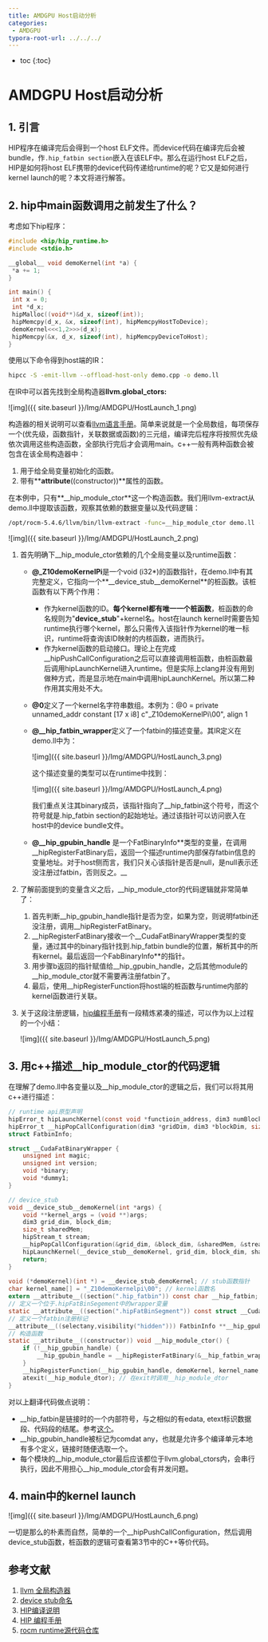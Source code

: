 ```yaml
---
title: AMDGPU Host启动分析
categories: 
 - AMDGPU
typora-root-url: ../../../
---
```


* toc
{:toc}

# AMDGPU Host启动分析

## 1. 引言

HIP程序在编译完后会得到一个host ELF文件。而device代码在编译完后会被bundle，作`.hip_fatbin section`嵌入在该ELF中。那么在运行host ELF之后，HIP是如何将host ELF携带的device代码传递给runtime的呢？它又是如何进行kernel launch的呢？本文将进行解答。

## 2. hip中main函数调用之前发生了什么？

考虑如下hip程序：

```cpp
#include <hip/hip_runtime.h>
#include <stdio.h>

__global__ void demoKernel(int *a) {
 *a += 1;
}

int main() {
 int x = 0;
 int *d_x;
 hipMalloc((void**)&d_x, sizeof(int));
 hipMemcpy(d_x, &x, sizeof(int), hipMemcpyHostToDevice);
 demoKernel<<<1,2>>>(d_x);
 hipMemcpy(&x, d_x, sizeof(int), hipMemcpyDeviceToHost);
}
```

使用以下命令得到host端的IR：

```bash
hipcc -S -emit-llvm --offload-host-only demo.cpp -o demo.ll
```

在IR中可以首先找到全局构造器**llvm.global_ctors:**

![img]({{ site.baseurl }}/Img/AMDGPU/HostLaunch_1.png)

构造器的相关说明可以查看[llvm语言手册](https://llvm.org/docs/LangRef.html#the-llvm-global-ctors-global-variable)。简单来说就是一个全局数组，每项保存一个(优先级，函数指针，关联数据或函数)的三元组，编译完后程序将按照优先级依次调用这些构造函数，全部执行完后才会调用main。c++一般有两种函数会被包含在该全局构造器中：

1. 用于给全局变量初始化的函数。
2. 带有**__attribute__((constructor))**属性的函数。

在本例中，只有**__hip_module_ctor**这一个构造函数。我们用llvm-extract从demo.ll中提取该函数，观察其依赖的数据变量以及代码逻辑：

```bash
/opt/rocm-5.4.6/llvm/bin/llvm-extract -func=__hip_module_ctor demo.ll -S -o hip_module_ctor.ll
```

   ![img]({{ site.baseurl }}/Img/AMDGPU/HostLaunch_2.png)

1. 首先明确下__hip_module_ctor依赖的几个全局变量以及runtime函数：

   - **@_Z10demoKernelPi**是一个void (i32*)的函数指针，在demo.ll中有其完整定义，它指向一个**__device_stub__demoKernel**的桩函数。该桩函数有以下两个作用：

      - 作为kernel函数的ID。**每个kernel都有唯一一个桩函数**，桩函数的命名规则为"__device_stub__"+kernel名。host在launch kernel时需要告知runtime执行哪个kernel，那么只需传入该指针作为kernel的唯一标识，runtime将查询该ID映射的内核函数，进而执行。
      - 作为kernel函数的启动接口。理论上在完成__hipPushCallConfiguration之后可以直接调用桩函数，由桩函数最后调用hipLaunchKernel进入runtime。但是实际上clang并没有用到做种方式，而是显示地在main中调用hipLaunchKernel。所以第二种作用其实用处不大。

   - **@0**定义了一个kernel名字符串数组。本例为：@0 = private unnamed_addr constant [17 x i8] c"_Z10demoKernelPi\00", align 1

   - **@__hip_fatbin_wrapper**定义了一个fatbin的描述变量。其IR定义在demo.ll中为：

      ![img]({{ site.baseurl }}/Img/AMDGPU/HostLaunch_3.png)

      这个描述变量的类型可以在runtime中找到：

      ![img]({{ site.baseurl }}/Img/AMDGPU/HostLaunch_4.png)

      我们重点关注其binary成员，该指针指向了__hip_fatbin这个符号，而这个符号就是.hip_fatbin section的起始地址。通过该指针可以访问嵌入在host中的device bundle文件。

   - **@__hip_gpubin_handle** 是一个FatBinaryInfo**类型的变量，在调用__hipRegisterFatBinary后，返回一个描述runtime内部保存fatbin信息的变量地址。对于host侧而言，我们只关心该指针是否是null，是null表示还没注册过fatbin，否则反之。__

2. 了解前面提到的变量含义之后，__hip_module_ctor的代码逻辑就非常简单了：

   1. 首先判断__hip_gpubin_handle指针是否为空，如果为空，则说明fatbin还没注册，调用__hipRegisterFatBinary。
   2. __hipRegisterFatBinary接收一个__CudaFatBinaryWrapper类型的变量，通过其中的binary指针找到.hip_fatbin bundle的位置，解析其中的所有kernel。最后返回一个FabBinaryInfo**的指针。
   3. 用步骤b返回的指针赋值给__hip_gpubin_handle，之后其他module的__hip_module_ctor就不需要再注册fatbin了。
   4. 最后，使用__hipRegisterFunction将host端的桩函数与runtime内部的kernel函数进行关联。

3. 关于这段注册逻辑，[hip编程手册](https://raw.githubusercontent.com/RadeonOpenCompute/ROCm/rocm-4.5.2/AMD_HIP_Programming_Guide.pdf)有一段精炼紧凑的描述，可以作为以上过程的一个小结：

   ![img]({{ site.baseurl }}/Img/AMDGPU/HostLaunch_5.png)

## 3. 用c++描述__hip_module_ctor的代码逻辑

在理解了demo.ll中各变量以及__hip_module_ctor的逻辑之后，我们可以将其用c++进行描述：

```c
// runtime api原型声明
hipError_t hipLaunchKernel(const void *functioin_address, dim3 numBlocks, dim3 dimBlock, void **args, size_t sharedMemBytes, hipStream_t stream);
hipError_t __hipPopCallConfiguration(dim3 *gridDim, dim3 *blockDim, size_t *sharedMem, hipStream_t *stream);
struct FatbinInfo;

struct __CudaFatBinaryWrapper {
    unsigned int magic;
    unsigned int version;
    void *binary;
    void *dummy1;
}

// device_stub
void __device_stub__demoKernel(int *args) {
    void **kernel_args = (void **)args;
    dim3 grid_dim, block_dim;
    size_t sharedMem;
    hipStream_t stream;
    __hipPopCallConfiguration(&grid_dim, &block_dim, &sharedMem, &stream);
    hipLaunchKernel(__device_stub__demoKernel, grid_dim, block_dim, sharedMem, stream);
    return;
}
    
void (*demoKernel)(int *) = __device_stub_demoKernel; // stub函数指针
char kernel_name[] = "_Z10demoKernelpi\00"; // kernel函数名
extern __attribute__((section(".hip_fatbin")) const char __hip_fatbin; // 引用位于.hip_fatbin section的__hip_fatbin符号
// 定义一个位于.hipFatBinSegement中的wrapper变量
static __attribute__((section(".hipFatBinSegment")) const struct __CudaFatBinaryWrapper __hip_fatbin_wrapper = {1212764230, 1, &__hip_fatbin, nullptr};
// 定义一个fatbin注册标记
__attribute__((selectany,visibility("hidden"))) FatbinInfo **__hip_gpubin_handle = nullptr;
// 构造函数
static __attribute__((constructor)) void __hip_module_ctor() {
    if (!__hip_gpubin_handle) {
        __hip_gpubin_handle = __hipRegisterFatBinary(&__hip_fatbin_wrapper);
    }
    __hipRegisterFunction(__hip_gpubin_handle, demoKernel, kernel_name, kernel_name, -1, nullptr, nullptr, nullptr, nullptr, nullptr); 
    atexit(__hip_module_dtor); // 在exit时调用__hip_module_dtor
}
```

对以上翻译代码做点说明：

- __hip_fatbin是链接时的一个内部符号，与之相似的有edata, etext标识数据段、代码段的结尾。参考[这个](https://linux.die.net/man/3/etext)。
- __hip_gpubin_handle被标记为comdat any，也就是允许多个编译单元本地有多个定义，链接时随便选取一个。
- 每个模块的__hip_module_ctor最后应该都位于llvm.global_ctors内，会串行执行，因此不用担心__hip_module_ctor会有并发问题。

## 4. main中的kernel launch

![img]({{ site.baseurl }}/Img/AMDGPU/HostLaunch_6.png)

一切是那么的朴素而自然，简单的一个__hipPushCallConfiguration，然后调用device_stub函数，桩函数的逻辑可查看第3节中的C++等价代码。

## 参考文献

1. [llvm 全局构造器](https://llvm.org/docs/LangRef.html#the-llvm-global-ctors-global-variable)
2. [device stub命名](https://reviews.llvm.org/D68578)
3. [HIP编译说明](https://github.com/ROCm/HIP/blob/develop/docs/developer_guide/build.md)
4. [HIP 编程手册](https://raw.githubusercontent.com/RadeonOpenCompute/ROCm/rocm-4.5.2/AMD_HIP_Programming_Guide.pdf)
5. [rocm runtime源代码仓库](https://github.com/ROCm/clr)
